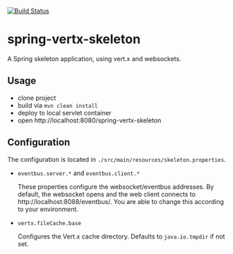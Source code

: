 [![Build Status](https://travis-ci.org/codeporn/spring-vertx-skeleton.svg?branch=master)](https://travis-ci.org/codeporn/spring-vertx-skeleton)

# spring-vertx-skeleton
A Spring skeleton application, using vert.x and websockets.

## Usage

+ clone project
+ build via `mvn clean install`
+ deploy to local servlet container
+ open http://localhost:8080/spring-vertx-skeleton


## Configuration

The configuration is located in `./src/main/resources/skeleton.properties`.

+ `eventbus.server.*` and `eventbus.client.*`

  These properties configure the websocket/eventbus addresses. By default, the websocket opens and the web client connects to http://localhost:8088/eventbus/. You are able to change this according to your environment.

+  `vertx.fileCache.base`

    Configures the Vert.x cache directory. Defaults to `java.io.tmpdir` if not set.
